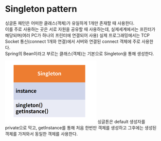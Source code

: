# Singleton pattern

싱글톤 패턴은 어떠한 클래스(객체)가 유일하게 1개만 존재할 때 사용한다.<br>
이를 주로 사용하는 곳은 서로 자원을 공유할 때 사용하는데, 실제세계에서는 프린터가 해당되며(여러 PC가 하나의 프린터에 연결되어 사용) 실제 프로그래밍에서는 TCP Socket 통신(connect 1개와 연결)에서 서버와 연결된 connect 객체에 주로 사용한다.<br>
Spring의 Bean이라고 부르는 클래스(객체)는 기본으로 Singleton을 통해 생성한다.

<img src="./img/Singleton.PNG" width="300">
싱글톤은 default 생성자를 private으로 막고, getInstance를 통해 처음 한번만 객체를 생성하고 그후에는 생성된 객체를 가져와서 동일한 객체를 사용한다.


```java


```



